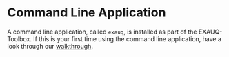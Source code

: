 # Command Line Application

A command line application, called `exauq`, is installed as part of the EXAUQ-Toolbox.
If this is your first time using the command line application, have a look through
our [walkthrough](./first-walkthrough.md).
